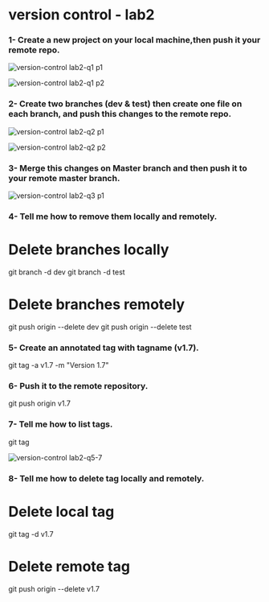 # version control - lab2
### 1- Create a new project on your local machine,then push it your remote repo.

![version-control lab2-q1 p1](https://github.com/hussein-elmlah/ITI-Labs-Hussein-Eid/assets/147069168/66488c86-0943-4b92-ae25-83eae30d91d6)

![version-control lab2-q1 p2](https://github.com/hussein-elmlah/ITI-Labs-Hussein-Eid/assets/147069168/c2ff053d-519d-4aab-8e70-73fa2c4b0f98)


### 2- Create two branches (dev & test) then create one file on each branch, and push this changes to the remote repo.

![version-control lab2-q2 p1](https://github.com/hussein-elmlah/ITI-Labs-Hussein-Eid/assets/147069168/0ee8124a-3a4c-4215-9b42-96d214795fe9)

![version-control lab2-q2 p2](https://github.com/hussein-elmlah/ITI-Labs-Hussein-Eid/assets/147069168/5b4a19d1-a391-41c7-8c44-556aadf967b8)


### 3- Merge this changes on Master branch and then push it to your remote master branch.

![version-control lab2-q3 p1](https://github.com/hussein-elmlah/ITI-Labs-Hussein-Eid/assets/147069168/1d419200-5667-4fa6-834a-7f08d3f437e9)


### 4- Tell me how to remove them locally and remotely.
# Delete branches locally
git branch -d dev
git branch -d test
# Delete branches remotely
git push origin --delete dev
git push origin --delete test

### 5- Create an annotated tag with tagname (v1.7).
git tag -a v1.7 -m "Version 1.7"

### 6- Push it to the remote repository.
git push origin v1.7

### 7- Tell me how to list tags.
git tag

![version-control lab2-q5-7](https://github.com/hussein-elmlah/ITI-Labs-Hussein-Eid/assets/147069168/4a71c933-205e-472d-bd49-76f31ad5279e)

### 8- Tell me how to delete tag locally and remotely.
# Delete local tag
git tag -d v1.7
# Delete remote tag
git push origin --delete v1.7
